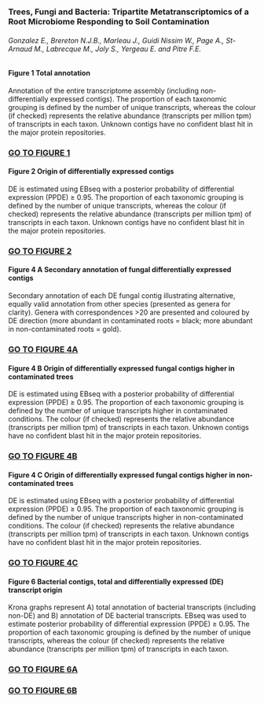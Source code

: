 <h3>Trees, Fungi and Bacteria: Tripartite Metatranscriptomics of a Root Microbiome Responding to Soil Contamination</h3>
<h6>Gonzalez E., Brereton N.J.B., Marleau J., Guidi Nissim W., Page A., St-Arnaud M., Labrecque M., Joly S., Yergeau E. and Pitre F.E.</h6>

<h4>Figure 1 Total annotation</h4>
Annotation of the entire transcriptome assembly (including non-differentially expressed contigs). The proportion of each taxonomic grouping is defined by the number of unique transcripts, whereas the colour (if checked) represents the relative abundance (transcripts per million tpm) of transcripts in each taxon. Unknown contigs have no confident blast hit in the major protein repositories.
<h3><a target="_blank" href="http://htmlpreview.github.io/?https://github.com/gonzalezem/Tripartite_Metatranscriptomics_article/blob/master/Figure1/total%20annotation.html">GO TO FIGURE 1</a></h3>

<h4>Figure 2 Origin of differentially expressed contigs</h4>
 DE is estimated using EBseq with a posterior probability of differential expression (PPDE) ≥ 0.95. The proportion of each taxonomic grouping is defined by the number of unique transcripts, whereas the colour (if checked) represents the relative abundance (transcripts per million tpm) of transcripts in each taxon. Unknown contigs have no confident blast hit in the major protein repositories.
<h3><a target="_blank" href="http://htmlpreview.github.io/?https://github.com/gonzalezem/Tripartite_Metatranscriptomics_article/blob/master/Figure2/DE%20annotation%20total%20new%20tax%20c%20vs%20t.html">GO TO FIGURE 2</a></h3>

<h4>Figure 4 A Secondary annotation of fungal differentially expressed contigs</h4>
 Secondary annotation of each DE fungal contig illustrating alternative, equally valid annotation from other species (presented as genera for clarity). Genera with correspondences >20 are presented and coloured by DE direction (more abundant in contaminated roots = black; more abundant in non-contaminated roots = gold). 
<h3><a target="_blank" href="http://htmlpreview.github.io/?https://github.com/gonzalezem/Tripartite_Metatranscriptomics_article/blob/master/Figure4/Figure4A/Chord_Asco_Basidio_together_with_regulation.html">GO TO FIGURE 4A</a></h3>

<h4>Figure 4 B Origin of differentially expressed fungal contigs higher in contaminated trees</h4>
 DE is estimated using EBseq with a posterior probability of differential expression (PPDE) ≥ 0.95. The proportion of each taxonomic grouping is defined by the number of unique transcripts higher in contaminated conditions. The colour (if checked) represents the relative abundance (transcripts per million tpm) of transcripts in each taxon. Unknown contigs have no confident blast hit in the major protein repositories.
<h3><a target="_blank" href="http://htmlpreview.github.io/?https://github.com/gonzalezem/Tripartite_Metatranscriptomics_article/blob/master/Figure4/Figure4B/Fungal%20DE%20Contaminated.html">GO TO FIGURE 4B</a></h3>

<h4>Figure 4 C Origin of differentially expressed fungal contigs higher in non-contaminated trees</h4>
 DE is estimated using EBseq with a posterior probability of differential expression (PPDE) ≥ 0.95. The proportion of each taxonomic grouping is defined by the number of unique transcripts higher in non-contaminated conditions. The colour (if checked) represents the relative abundance (transcripts per million tpm) of transcripts in each taxon. Unknown contigs have no confident blast hit in the major protein repositories.
<h3><a target="_blank" href="http://htmlpreview.github.io/?https://github.com/gonzalezem/Tripartite_Metatranscriptomics_article/blob/master/Figure4/Figure4C/Fungal%20DE%20NonContaminated.html">GO TO FIGURE 4C</a></h3>

<h4>Figure 6 Bacterial contigs, total and differentially expressed (DE) transcript origin</h4>
 Krona graphs represent A) total annotation of bacterial transcripts (including non-DE) and B) annotation of DE bacterial transcripts. EBseq was used to estimate posterior probability of differential expression (PPDE) ≥ 0.95. The proportion of each taxonomic grouping is defined by the number of unique transcripts, whereas the colour (if checked) represents the relative abundance (transcripts per million tpm) of transcripts in each taxon.
<h3><a target="_blank" href="http://htmlpreview.github.io/?https://github.com/gonzalezem/Tripartite_Metatranscriptomics_article/blob/master/Figure6/Total%20Bacteria.html">GO TO FIGURE 6A</a></h3>
<h3><a target="_blank" href="http://htmlpreview.github.io/?https://github.com/gonzalezem/Tripartite_Metatranscriptomics_article/blob/master/Figure6/Bacteria%20DE.html">GO TO FIGURE 6B</a></h3>


